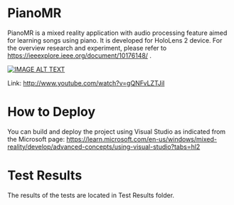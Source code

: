 # PianoMR
PianoMR is a mixed reality application with audio processing feature aimed for learning songs using piano. It is developed for HoloLens 2 device. For the overview research and experiment, please refer to https://ieeexplore.ieee.org/document/10176148/ .

[![IMAGE ALT TEXT](http://img.youtube.com/vi/gQNFvLZTJiI/0.jpg)](http://www.youtube.com/watch?v=gQNFvLZTJiI "Using HoloLens 2 to Practice Piano")

Link: http://www.youtube.com/watch?v=gQNFvLZTJiI

# How to Deploy
You can build and deploy the project using Visual Studio as indicated from the Microsoft page: https://learn.microsoft.com/en-us/windows/mixed-reality/develop/advanced-concepts/using-visual-studio?tabs=hl2

# Test Results
The results of the tests are located in Test Results folder.
